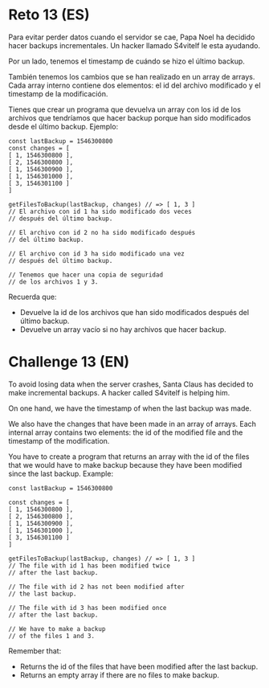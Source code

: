 # Reto 13 (ES)
Para evitar perder datos cuando el servidor se cae, Papa Noel ha decidido hacer backups incrementales. Un hacker llamado S4vitelf le esta ayudando.

Por un lado, tenemos el timestamp de cuándo se hizo el último backup.

También tenemos los cambios que se han realizado en un array de arrays. Cada array interno contiene dos elementos: el id del archivo modificado y el timestamp de la modificación.

Tienes que crear un programa que devuelva un array con los id de los archivos que tendríamos que hacer backup porque han sido modificados desde el último backup. Ejemplo:

    const lastBackup = 1546300800
    const changes = [
    [ 1, 1546300800 ],
    [ 2, 1546300800 ],
    [ 1, 1546300900 ],
    [ 1, 1546301000 ],
    [ 3, 1546301100 ]
    ]

    getFilesToBackup(lastBackup, changes) // => [ 1, 3 ]
    // El archivo con id 1 ha sido modificado dos veces
    // después del último backup.

    // El archivo con id 2 no ha sido modificado después
    // del último backup.

    // El archivo con id 3 ha sido modificado una vez
    // después del último backup.

    // Tenemos que hacer una copia de seguridad
    // de los archivos 1 y 3.

Recuerda que:
- Devuelve la id de los archivos que han sido modificados después del último backup.
- Devuelve un array vacío si no hay archivos que hacer backup.

# Challenge 13 (EN)
To avoid losing data when the server crashes, Santa Claus has decided to make incremental backups. A hacker called S4vitelf is helping him.

On one hand, we have the timestamp of when the last backup was made.

We also have the changes that have been made in an array of arrays. Each internal array contains two elements: the id of the modified file and the timestamp of the modification.

You have to create a program that returns an array with the id of the files that we would have to make backup because they have been modified since the last backup. Example:

    const lastBackup = 1546300800

    const changes = [
    [ 1, 1546300800 ],
    [ 2, 1546300800 ],
    [ 1, 1546300900 ],
    [ 1, 1546301000 ],
    [ 3, 1546301100 ]
    ]

    getFilesToBackup(lastBackup, changes) // => [ 1, 3 ]
    // The file with id 1 has been modified twice
    // after the last backup.

    // The file with id 2 has not been modified after
    // the last backup.

    // The file with id 3 has been modified once
    // after the last backup.

    // We have to make a backup
    // of the files 1 and 3.

Remember that:
- Returns the id of the files that have been modified after the last backup.
- Returns an empty array if there are no files to make backup.